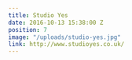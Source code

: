 ```yaml
---
title: Studio Yes
date: 2016-10-13 15:38:00 Z
position: 7
image: "/uploads/studio-yes.jpg"
link: http://www.studioyes.co.uk/
---
```


